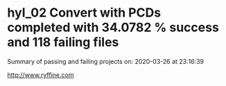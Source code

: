# hyl_02 Convert with PCDs completed with 34.0782 % success and 118 failing files

Summary of passing and failing projects on: 2020-03-26 at 23:16:39

http://www.ryffine.com

